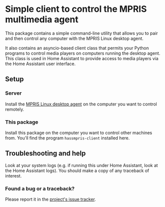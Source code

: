 # Simple client to control the MPRIS multimedia agent

This package contains a simple command-line utility that allows you to pair
and then control any computer with the MPRIS Linux desktop agent.

It also contains an asyncio-based client class that permits your Python
programs to control media players on computers running the desktop agent.
This class is used in Home Assistant to provide access to media players via
the Home Assistant user interface.

## Setup

### Server

Install the [MPRIS Linux desktop agent](https://github.com/Rudd-O/hassmpris_agent)
on the computer you want to control remotely.

### This package

Install this package on the computer you want to control other machines from.
You'll find the program `hassmpris-client` installed here.

## Troubleshooting and help

Look at your system logs (e.g. if running this under Home Assistant, look at the
Home Assistant logs).  You should make a copy of any traceback of interest.

### Found a bug or a traceback?

Please report it in the [project's issue tracker](https://github.com/Rudd-O/hassmpris_client/issues).
